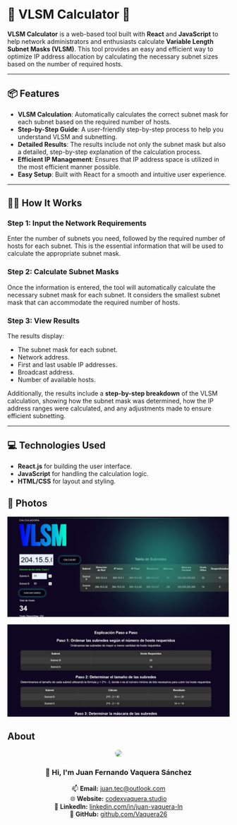 # 🧮 **VLSM Calculator** 🧮

**VLSM Calculator** is a web-based tool built with **React** and **JavaScript** to help network administrators and enthusiasts calculate **Variable Length Subnet Masks (VLSM)**. This tool provides an easy and efficient way to optimize IP address allocation by calculating the necessary subnet sizes based on the number of required hosts.

---

## 📦 **Features**
- **VLSM Calculation**: Automatically calculates the correct subnet mask for each subnet based on the required number of hosts.
- **Step-by-Step Guide**: A user-friendly step-by-step process to help you understand VLSM and subnetting.
- **Detailed Results**: The results include not only the subnet mask but also a detailed, step-by-step explanation of the calculation process.
- **Efficient IP Management**: Ensures that IP address space is utilized in the most efficient manner possible.
- **Easy Setup**: Built with React for a smooth and intuitive user experience.

---

## 🧑‍💻 **How It Works**

### **Step 1: Input the Network Requirements**
Enter the number of subnets you need, followed by the required number of hosts for each subnet. This is the essential information that will be used to calculate the appropriate subnet mask.

### **Step 2: Calculate Subnet Masks**
Once the information is entered, the tool will automatically calculate the necessary subnet mask for each subnet. It considers the smallest subnet mask that can accommodate the required number of hosts.

### **Step 3: View Results**
The results display:
- The subnet mask for each subnet.
- Network address.
- First and last usable IP addresses.
- Broadcast address.
- Number of available hosts.

Additionally, the results include a **step-by-step breakdown** of the VLSM calculation, showing how the subnet mask was determined, how the IP address ranges were calculated, and any adjustments made to ensure efficient subnetting.

---

## 💻 **Technologies Used**
- **React.js** for building the user interface.
- **JavaScript** for handling the calculation logic.
- **HTML/CSS** for layout and styling.

## 📸  Photos

![Juan Fernando Vaquera Sanchez](https://github.com/Vaquera26/VLSM-SubnetCalculator/blob/main/Photos/VLSM1.jpeg?raw=true)

![Juan Fernando Vaquera Sanchez](https://github.com/Vaquera26/VLSM-SubnetCalculator/blob/main/Photos/VLSM2.jpeg?raw=true)

## About
<div align="center">
  <img src="https://firebasestorage.googleapis.com/v0/b/vaquera-github.firebasestorage.app/o/Juan-Fernando-Vaquera-Sanchez-Images%2FJuan%20Fernando%20Vaquera.PNG?alt=media&token=35ba9787-1dd1-41ac-a253-d7eacb022247" width="150" style="border-radius:50%;">

  ### 👋 Hi, I'm **Juan Fernando Vaquera Sánchez**  

  📫 **Email:** [juan.tec@outlook.com](mailto:juan.tec@outlook.com)  
  🌐 **Website:** [codexvaquera.studio](https://www.codexvaquera.studio/)  
  💼 **LinkedIn:** [linkedin.com/in/juan-vaquera-ln](https://www.linkedin.com/in/juan-vaquera-ln/)  
  🐙 **GitHub:** [github.com/Vaquera26](https://github.com/Vaquera26)  
  
</div>

